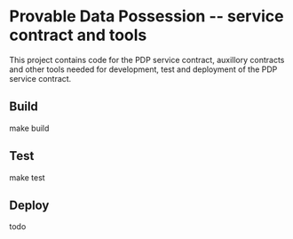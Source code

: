 # Provable Data Possession -- service contract and tools

This project contains code for the PDP service contract, auxillory contracts and other tools needed for development, test and deployment of the PDP service contract.

## Build

make build 

## Test

make test

## Deploy

todo

